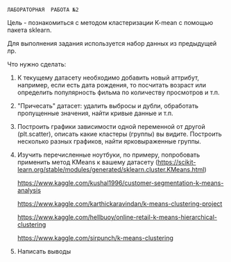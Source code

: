                                                                       ЛАБОРАТОРНАЯ  РАБОТА №2

Цель - познакомиться с методом кластеризации K-mean с помощью пакета sklearn.

Для выполнения задания используется набор данных из предыдущей лр.

Что нужно сделать:

  1) К текущему датасету необходимо добавить новый аттрибут, например, если есть дата рождения, то посчитать возраст или определить популярность фильма по количеству просмотров и т.п.

  2) "Причесать" датасет: удалить выбросы и дубли, обработать пропущенные значения, найти кривые данные и т.п.

  3) Построить графики зависимости одной переменной от другой (plt.scatter), описать какие кластеры (группы) вы видите. Построить несколько разных графиков, найти ярковыраженные группы.

  4) Изучить перечисленные ноутбуки, по примеру, попробовать применить метод KMeans к вашему датасету (https://scikit-learn.org/stable/modules/generated/sklearn.cluster.KMeans.html)

        https://www.kaggle.com/kushal1996/customer-segmentation-k-means-analysis

        https://www.kaggle.com/karthickaravindan/k-means-clustering-project

        https://www.kaggle.com/hellbuoy/online-retail-k-means-hierarchical-clustering

        https://www.kaggle.com/sirpunch/k-means-clustering
  5) Написать выводы
